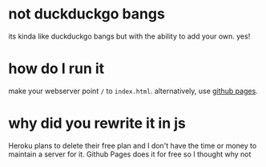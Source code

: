 
# not duckduckgo bangs

its kinda like duckduckgo bangs but with the ability to add your own. yes!

# how do I run it

make your webserver point `/` to `index.html`. alternatively, use [github pages](https://not-ddg-bangs.github.io).

# why did you rewrite it in js

Heroku plans to delete their free plan and I don't have the time or money to maintain a server for it. Github Pages does it for free so I thought why not

